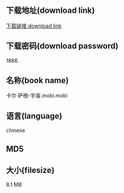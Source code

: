 ## 下载地址(download link)
[下载链接 download link](https://voluble-croquembouche-d321dc.netlify.app/?s=%E5%8D%A1%E5%B0%94%C2%B7%E8%90%A8%E6%A0%B9-%E5%AE%87%E5%AE%99.mobi)

## 下载密码(download password)
1866

## 名称(book name)
卡尔·萨根-宇宙.mobi.mobi

## 语言(language)
chinese

## MD5


## 大小(filesize)
8.1 MB
